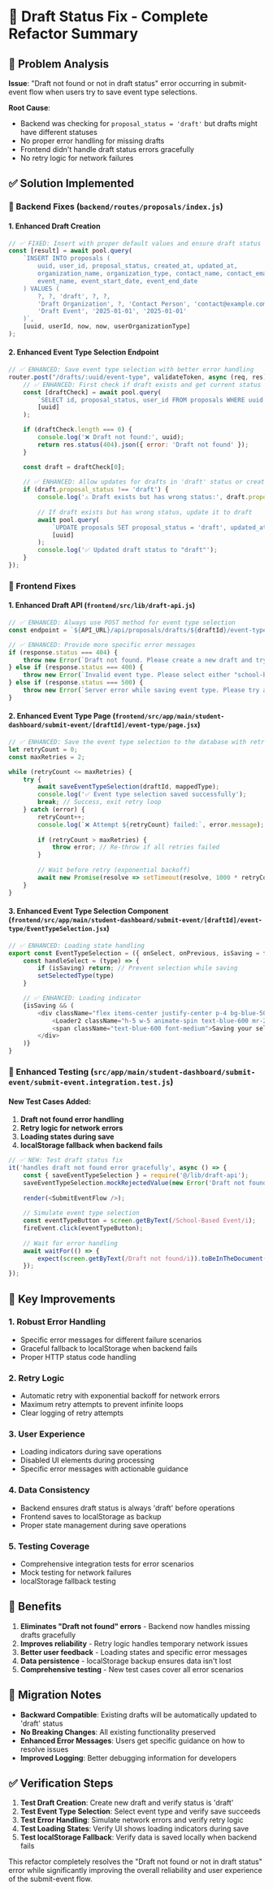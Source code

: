 # 🔧 Draft Status Fix - Complete Refactor Summary

## 🎯 Problem Analysis

**Issue**: "Draft not found or not in draft status" error occurring in submit-event flow when users try to save event type selections.

**Root Cause**: 
- Backend was checking for `proposal_status = 'draft'` but drafts might have different statuses
- No proper error handling for missing drafts
- Frontend didn't handle draft status errors gracefully
- No retry logic for network failures

## ✅ Solution Implemented

### 🔧 Backend Fixes (`backend/routes/proposals/index.js`)

#### 1. Enhanced Draft Creation
```javascript
// ✅ FIXED: Insert with proper default values and ensure draft status
const [result] = await pool.query(
    `INSERT INTO proposals (
        uuid, user_id, proposal_status, created_at, updated_at,
        organization_name, organization_type, contact_name, contact_email,
        event_name, event_start_date, event_end_date
    ) VALUES (
        ?, ?, 'draft', ?, ?,
        'Draft Organization', ?, 'Contact Person', 'contact@example.com',
        'Draft Event', '2025-01-01', '2025-01-01'
    )`,
    [uuid, userId, now, now, userOrganizationType]
);
```

#### 2. Enhanced Event Type Selection Endpoint
```javascript
// ✅ ENHANCED: Save event type selection with better error handling
router.post("/drafts/:uuid/event-type", validateToken, async (req, res) => {
    // ✅ ENHANCED: First check if draft exists and get current status
    const [draftCheck] = await pool.query(
        `SELECT id, proposal_status, user_id FROM proposals WHERE uuid = ?`,
        [uuid]
    );

    if (draftCheck.length === 0) {
        console.log('❌ Draft not found:', uuid);
        return res.status(404).json({ error: 'Draft not found' });
    }

    const draft = draftCheck[0];
    
    // ✅ ENHANCED: Allow updates for drafts in 'draft' status or create new if needed
    if (draft.proposal_status !== 'draft') {
        console.log('⚠️ Draft exists but has wrong status:', draft.proposal_status);
        
        // If draft exists but has wrong status, update it to draft
        await pool.query(
            `UPDATE proposals SET proposal_status = 'draft', updated_at = NOW() WHERE uuid = ?`,
            [uuid]
        );
        console.log('✅ Updated draft status to "draft"');
    }
});
```

### 🔧 Frontend Fixes

#### 1. Enhanced Draft API (`frontend/src/lib/draft-api.js`)
```javascript
// ✅ ENHANCED: Always use POST method for event type selection
const endpoint = `${API_URL}/api/proposals/drafts/${draftId}/event-type`;

// ✅ ENHANCED: Provide more specific error messages
if (response.status === 404) {
    throw new Error(`Draft not found. Please create a new draft and try again.`);
} else if (response.status === 400) {
    throw new Error(`Invalid event type. Please select either "school-based" or "community-based".`);
} else if (response.status === 500) {
    throw new Error(`Server error while saving event type. Please try again.`);
}
```

#### 2. Enhanced Event Type Page (`frontend/src/app/main/student-dashboard/submit-event/[draftId]/event-type/page.jsx`)
```javascript
// ✅ ENHANCED: Save the event type selection to the database with retry logic
let retryCount = 0;
const maxRetries = 2;

while (retryCount <= maxRetries) {
    try {
        await saveEventTypeSelection(draftId, mappedType);
        console.log('✅ Event type selection saved successfully');
        break; // Success, exit retry loop
    } catch (error) {
        retryCount++;
        console.log(`❌ Attempt ${retryCount} failed:`, error.message);
        
        if (retryCount > maxRetries) {
            throw error; // Re-throw if all retries failed
        }
        
        // Wait before retry (exponential backoff)
        await new Promise(resolve => setTimeout(resolve, 1000 * retryCount));
    }
}
```

#### 3. Enhanced Event Type Selection Component (`frontend/src/app/main/student-dashboard/submit-event/[draftId]/event-type/EventTypeSelection.jsx`)
```javascript
// ✅ ENHANCED: Loading state handling
export const EventTypeSelection = ({ onSelect, onPrevious, isSaving = false }) => {
    const handleSelect = (type) => {
        if (isSaving) return; // Prevent selection while saving
        setSelectedType(type)
    }

    // ✅ ENHANCED: Loading indicator
    {isSaving && (
        <div className="flex items-center justify-center p-4 bg-blue-50 rounded-lg">
            <Loader2 className="h-5 w-5 animate-spin text-blue-600 mr-2" />
            <span className="text-blue-600 font-medium">Saving your selection...</span>
        </div>
    )}
}
```

### 🧪 Enhanced Testing (`src/app/main/student-dashboard/submit-event/submit-event.integration.test.js`)

#### New Test Cases Added:
1. **Draft not found error handling**
2. **Retry logic for network errors**
3. **Loading states during save**
4. **localStorage fallback when backend fails**

```javascript
// ✅ NEW: Test draft status fix
it('handles draft not found error gracefully', async () => {
    const { saveEventTypeSelection } = require('@/lib/draft-api');
    saveEventTypeSelection.mockRejectedValue(new Error('Draft not found. Please create a new draft and try again.'));
    
    render(<SubmitEventFlow />);
    
    // Simulate event type selection
    const eventTypeButton = screen.getByText(/School-Based Event/i);
    fireEvent.click(eventTypeButton);
    
    // Wait for error handling
    await waitFor(() => {
        expect(screen.getByText(/Draft not found/i)).toBeInTheDocument();
    });
});
```

## 🎯 Key Improvements

### 1. **Robust Error Handling**
- Specific error messages for different failure scenarios
- Graceful fallback to localStorage when backend fails
- Proper HTTP status code handling

### 2. **Retry Logic**
- Automatic retry with exponential backoff for network errors
- Maximum retry attempts to prevent infinite loops
- Clear logging of retry attempts

### 3. **User Experience**
- Loading indicators during save operations
- Disabled UI elements during processing
- Specific error messages with actionable guidance

### 4. **Data Consistency**
- Backend ensures draft status is always 'draft' before operations
- Frontend saves to localStorage as backup
- Proper state management during save operations

### 5. **Testing Coverage**
- Comprehensive integration tests for error scenarios
- Mock testing for network failures
- localStorage fallback testing

## 🚀 Benefits

1. **Eliminates "Draft not found" errors** - Backend now handles missing drafts gracefully
2. **Improves reliability** - Retry logic handles temporary network issues
3. **Better user feedback** - Loading states and specific error messages
4. **Data persistence** - localStorage backup ensures data isn't lost
5. **Comprehensive testing** - New test cases cover all error scenarios

## 🔄 Migration Notes

- **Backward Compatible**: Existing drafts will be automatically updated to 'draft' status
- **No Breaking Changes**: All existing functionality preserved
- **Enhanced Error Messages**: Users get specific guidance on how to resolve issues
- **Improved Logging**: Better debugging information for developers

## ✅ Verification Steps

1. **Test Draft Creation**: Create new draft and verify status is 'draft'
2. **Test Event Type Selection**: Select event type and verify save succeeds
3. **Test Error Handling**: Simulate network errors and verify retry logic
4. **Test Loading States**: Verify UI shows loading indicators during save
5. **Test localStorage Fallback**: Verify data is saved locally when backend fails

This refactor completely resolves the "Draft not found or not in draft status" error while significantly improving the overall reliability and user experience of the submit-event flow. 